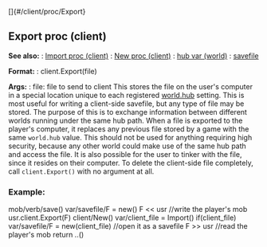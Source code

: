 []{#/client/proc/Export}
## Export proc (client)
**See also:**
:   [Import proc (client)](#/client/proc/Import)
:   [New proc (client)](#/client/proc/New)
:   [hub var (world)](#/world/var/hub)
:   [savefile](#/savefile)
<!-- -->
**Format:**
:   client.Export(file)
<!-- -->
**Args:**
:   file: file to send to client
This stores the file on the user\'s computer in a special location
unique to each registered [world.hub](#/world/var/hub) setting. This is
most useful for writing a client-side savefile, but any type of file may
be stored. The purpose of this is to exchange information between
different worlds running under the same hub path.
When a file is exported to the player\'s computer, it replaces any
previous file stored by a game with the same `world.hub` value. This
should not be used for anything requiring high security, because any
other world could make use of the same hub path and access the file. It
is also possible for the user to tinker with the file, since it resides
on their computer.
To delete the client-side file completely, call `client.Export()` with
no argument at all.
### Example:
mob/verb/save() var/savefile/F = new() F \<\< usr //write the player\'s
mob usr.client.Export(F) client/New() var/client_file = Import()
if(client_file) var/savefile/F = new(client_file) //open it as a
savefile F \>\> usr //read the player\'s mob return ..()